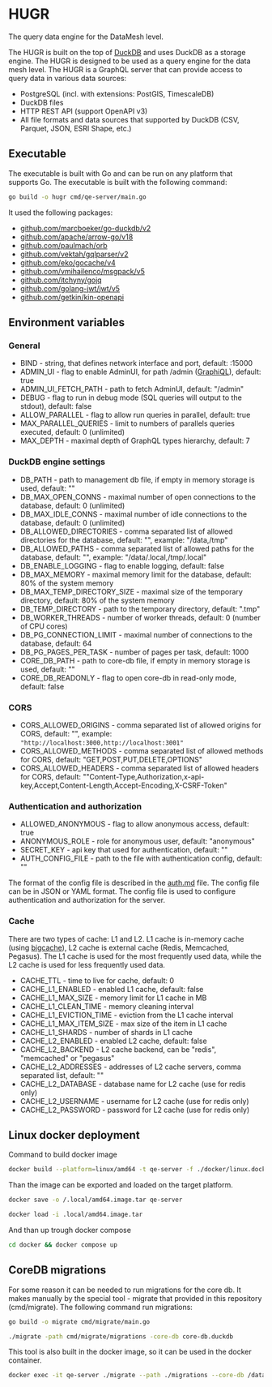 # HUGR

The query data engine for the DataMesh level.

The HUGR is built on the top of [DuckDB](https://duckdb.org) and uses DuckDB as a storage engine. The HUGR is designed to be used as a query engine for the data mesh level. The HUGR is a GraphQL server that can provide access to query data in various data sources:

- PostgreSQL (incl. with extensions: PostGIS, TimescaleDB)
- DuckDB files
- HTTP REST API (support OpenAPI v3)
- All file formats and data sources that supported by DuckDB (CSV, Parquet, JSON, ESRI Shape, etc.)

## Executable

The executable is built with Go and can be run on any platform that supports Go. The executable is built with the following command:

```bash
go build -o hugr cmd/qe-server/main.go
```

It used the following packages:

- [github.com/marcboeker/go-duckdb/v2](https://github.com/marcboeker/go-duckdb)
- [github.com/apache/arrow-go/v18](https://github.com/apache/arrow-go)
- [github.com/paulmach/orb](https://github.com/paulmach/orb)
- [github.com/vektah/gqlparser/v2](https://github.com/vektah/gqlparser)
- [github.com/eko/gocache/v4](https://github.com/eko/gocache)
- [github.com/vmihailenco/msgpack/v5](https://github.com/vmihailenco/msgpack)
- [github.com/itchyny/gojq](https://github.com/itchyny/gojq)
- [github.com/golang-jwt/jwt/v5](https://github.com/golang-jwt/jwt)
- [github.com/getkin/kin-openapi](https://github.com/getkin/kin-openapi)

## Environment variables

### General

- BIND - string, that defines network interface and port, default: :15000
- ADMIN_UI - flag to enable AdminUI, for path /admin ([GraphiQL](https://github.com/graphql/graphiql)), default: true
- ADMIN_UI_FETCH_PATH - path to fetch AdminUI, default: "/admin"
- DEBUG - flag to run in debug mode (SQL queries will output to the stdout), default: false
- ALLOW_PARALLEL - flag to allow run queries in parallel, default: true
- MAX_PARALLEL_QUERIES - limit to numbers of parallels queries executed, default: 0 (unlimited)
- MAX_DEPTH - maximal depth of GraphQL types hierarchy, default: 7

### DuckDB engine settings

- DB_PATH - path to management db file, if empty in memory storage is used, default: ""
- DB_MAX_OPEN_CONNS - maximal number of open connections to the database, default: 0 (unlimited)
- DB_MAX_IDLE_CONNS - maximal number of idle connections to the database, default: 0 (unlimited)
- DB_ALLOWED_DIRECTORIES - comma separated list of allowed directories for the database, default: "", example: "/data,/tmp"
- DB_ALLOWED_PATHS - comma separated list of allowed paths for the database, default: "", example: "/data/.local,/tmp/.local"
- DB_ENABLE_LOGGING - flag to enable logging, default: false
- DB_MAX_MEMORY - maximal memory limit for the database, default: 80% of the system memory
- DB_MAX_TEMP_DIRECTORY_SIZE - maximal size of the temporary directory, default: 80% of the system memory
- DB_TEMP_DIRECTORY - path to the temporary directory, default: ".tmp"
- DB_WORKER_THREADS - number of worker threads, default: 0 (number of CPU cores)
- DB_PG_CONNECTION_LIMIT - maximal number of connections to the database, default: 64
- DB_PG_PAGES_PER_TASK - number of pages per task, default: 1000
- CORE_DB_PATH - path to core-db file, if empty in memory storage is used, default: ""
- CORE_DB_READONLY - flag to open core-db in read-only mode, default: false

### CORS

- CORS_ALLOWED_ORIGINS - comma separated list of allowed origins for CORS, default: "", example: ```"http://localhost:3000,http://localhost:3001"```
- CORS_ALLOWED_METHODS - comma separated list of allowed methods for CORS, default: "GET,POST,PUT,DELETE,OPTIONS"
- CORS_ALLOWED_HEADERS - comma separated list of allowed headers for CORS, default: ""Content-Type,Authorization,x-api-key,Accept,Content-Length,Accept-Encoding,X-CSRF-Token"

### Authentication and authorization

- ALLOWED_ANONYMOUS - flag to allow anonymous access, default: true
- ANONYMOUS_ROLE - role for anonymous user, default: "anonymous"
- SECRET_KEY - api key that used for authentication, default: ""
- AUTH_CONFIG_FILE - path to the file with authentication config, default: ""

The format of the config file is described in the [auth.md](auth.md) file. The config file can be in JSON or YAML format. The config file is used to configure authentication and authorization for the server.

### Cache

There are two types of cache: L1 and L2. L1 cache is in-memory cache (using [bigcache](https://github.com/allegro/bigcache)), L2 cache is external cache (Redis, Memcached, Pegasus). The L1 cache is used for the most frequently used data, while the L2 cache is used for less frequently used data.

- CACHE_TTL - time to live for cache, default: 0
- CACHE_L1_ENABLED - enabled L1 cache, default: false
- CACHE_L1_MAX_SIZE - memory limit for L1 cache in MB
- CACHE_L1_CLEAN_TIME - memory cleaning interval
- CACHE_L1_EVICTION_TIME - eviction from the L1 cache interval
- CACHE_L1_MAX_ITEM_SIZE - max size of the item in L1 cache
- CACHE_L1_SHARDS - number of shards in L1 cache
- CACHE_L2_ENABLED - enabled L2 cache, default: false
- CACHE_L2_BACKEND - L2 cache backend, can be "redis", "memcached" or "pegasus"
- CACHE_L2_ADDRESSES - addresses of L2 cache servers, comma separated list, default: ""
- CACHE_L2_DATABASE - database name for L2 cache (use for redis only)
- CACHE_L2_USERNAME - username for L2 cache (use for redis only)
- CACHE_L2_PASSWORD - password for L2 cache (use for redis only)

## Linux docker deployment

Command to build docker image

```bash
docker build --platform=linux/amd64 -t qe-server -f ./docker/linux.dockerfile .
```

Than the image can be exported and loaded on the target platform.

```bash
docker save -o /.local/amd64.image.tar qe-server

docker load -i .local/amd64.image.tar
```

And than up trough docker compose

```bash
cd docker && docker compose up
```

## CoreDB migrations

For some reason it can be needed to run migrations for the core db. It makes manually by the special tool - migrate that provided in this repository (cmd/migrate). The following command run migrations:

```bash
go build -o migrate cmd/migrate/main.go

./migrate -path cmd/migrate/migrations -core-db core-db.duckdb
```

This tool is also built in the docker image, so it can be used in the docker container.

```bash
docker exec -it qe-server ./migrate --path ./migrations --core-db /data/.local/docker.duckdb
```
